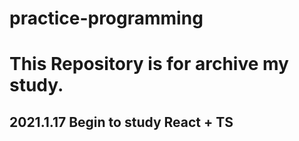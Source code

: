 # practice-programming

# This Repository is for archive my study.

## 2021.1.17 Begin to study React + TS

